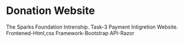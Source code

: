 # Donation Website
The Sparks Foundation Intrenship.
Task-3 Payment Intigretion Website.
Frontened-Html,css
Framework-Bootstrap
API-Razor 
